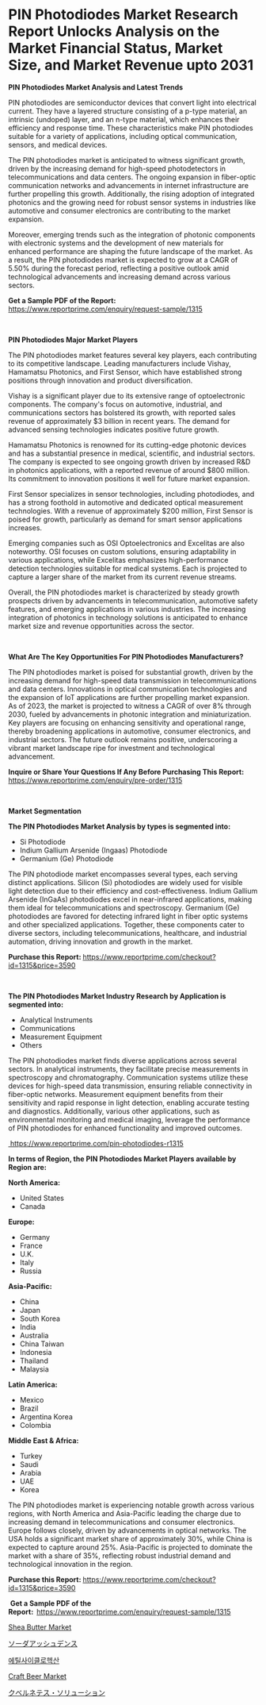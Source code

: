 <p><h1>PIN Photodiodes Market Research Report Unlocks Analysis on the Market Financial Status, Market Size, and Market Revenue upto 2031</h1></p><p><strong>PIN Photodiodes Market Analysis and Latest Trends</strong></p>
<p><p>PIN photodiodes are semiconductor devices that convert light into electrical current. They have a layered structure consisting of a p-type material, an intrinsic (undoped) layer, and an n-type material, which enhances their efficiency and response time. These characteristics make PIN photodiodes suitable for a variety of applications, including optical communication, sensors, and medical devices.</p><p>The PIN photodiodes market is anticipated to witness significant growth, driven by the increasing demand for high-speed photodetectors in telecommunications and data centers. The ongoing expansion in fiber-optic communication networks and advancements in internet infrastructure are further propelling this growth. Additionally, the rising adoption of integrated photonics and the growing need for robust sensor systems in industries like automotive and consumer electronics are contributing to the market expansion.</p><p>Moreover, emerging trends such as the integration of photonic components with electronic systems and the development of new materials for enhanced performance are shaping the future landscape of the market. As a result, the PIN photodiodes market is expected to grow at a CAGR of 5.50% during the forecast period, reflecting a positive outlook amid technological advancements and increasing demand across various sectors.</p></p>
<p><strong>Get a Sample PDF of the Report:&nbsp;</strong> <a href="https://www.reportprime.com/enquiry/request-sample/1315">https://www.reportprime.com/enquiry/request-sample/1315</a></p>
<p>&nbsp;</p>
<p><strong>PIN Photodiodes Major Market Players</strong></p>
<p><p>The PIN photodiodes market features several key players, each contributing to its competitive landscape. Leading manufacturers include Vishay, Hamamatsu Photonics, and First Sensor, which have established strong positions through innovation and product diversification.</p><p>Vishay is a significant player due to its extensive range of optoelectronic components. The company's focus on automotive, industrial, and communications sectors has bolstered its growth, with reported sales revenue of approximately $3 billion in recent years. The demand for advanced sensing technologies indicates positive future growth.</p><p>Hamamatsu Photonics is renowned for its cutting-edge photonic devices and has a substantial presence in medical, scientific, and industrial sectors. The company is expected to see ongoing growth driven by increased R&D in photonics applications, with a reported revenue of around $800 million. Its commitment to innovation positions it well for future market expansion.</p><p>First Sensor specializes in sensor technologies, including photodiodes, and has a strong foothold in automotive and dedicated optical measurement technologies. With a revenue of approximately $200 million, First Sensor is poised for growth, particularly as demand for smart sensor applications increases.</p><p>Emerging companies such as OSI Optoelectronics and Excelitas are also noteworthy. OSI focuses on custom solutions, ensuring adaptability in various applications, while Excelitas emphasizes high-performance detection technologies suitable for medical systems. Each is projected to capture a larger share of the market from its current revenue streams.</p><p>Overall, the PIN photodiodes market is characterized by steady growth prospects driven by advancements in telecommunication, automotive safety features, and emerging applications in various industries. The increasing integration of photonics in technology solutions is anticipated to enhance market size and revenue opportunities across the sector.</p></p>
<p>&nbsp;</p>
<p><strong>What Are The Key Opportunities For PIN Photodiodes Manufacturers?</strong></p>
<p><p>The PIN photodiodes market is poised for substantial growth, driven by the increasing demand for high-speed data transmission in telecommunications and data centers. Innovations in optical communication technologies and the expansion of IoT applications are further propelling market expansion. As of 2023, the market is projected to witness a CAGR of over 8% through 2030, fueled by advancements in photonic integration and miniaturization. Key players are focusing on enhancing sensitivity and operational range, thereby broadening applications in automotive, consumer electronics, and industrial sectors. The future outlook remains positive, underscoring a vibrant market landscape ripe for investment and technological advancement.</p></p>
<p><strong>Inquire or Share Your Questions If Any Before Purchasing This Report:</strong> <a href="https://www.reportprime.com/enquiry/pre-order/1315">https://www.reportprime.com/enquiry/pre-order/1315</a></p>
<p>&nbsp;</p>
<p><strong>Market Segmentation</strong></p>
<p><strong>The PIN Photodiodes Market Analysis by types is segmented into:</strong></p>
<p><ul><li>Si Photodiode</li><li>Indium Gallium Arsenide (Ingaas) Photodiode</li><li>Germanium (Ge) Photodiode</li></ul></p>
<p><p>The PIN photodiode market encompasses several types, each serving distinct applications. Silicon (Si) photodiodes are widely used for visible light detection due to their efficiency and cost-effectiveness. Indium Gallium Arsenide (InGaAs) photodiodes excel in near-infrared applications, making them ideal for telecommunications and spectroscopy. Germanium (Ge) photodiodes are favored for detecting infrared light in fiber optic systems and other specialized applications. Together, these components cater to diverse sectors, including telecommunications, healthcare, and industrial automation, driving innovation and growth in the market.</p></p>
<p><strong>Purchase this Report:&nbsp;</strong><a href="https://www.reportprime.com/checkout?id=1315&price=3590">https://www.reportprime.com/checkout?id=1315&price=3590</a></p>
<p>&nbsp;</p>
<p><strong>The PIN Photodiodes Market Industry Research by Application is segmented into:</strong></p>
<p><ul><li>Analytical Instruments</li><li>Communications</li><li>Measurement Equipment</li><li>Others</li></ul></p>
<p><p>The PIN photodiodes market finds diverse applications across several sectors. In analytical instruments, they facilitate precise measurements in spectroscopy and chromatography. Communication systems utilize these devices for high-speed data transmission, ensuring reliable connectivity in fiber-optic networks. Measurement equipment benefits from their sensitivity and rapid response in light detection, enabling accurate testing and diagnostics. Additionally, various other applications, such as environmental monitoring and medical imaging, leverage the performance of PIN photodiodes for enhanced functionality and improved outcomes.</p></p>
<p><a href="https://www.reportprime.com/pin-photodiodes-r1315">&nbsp;https://www.reportprime.com/pin-photodiodes-r1315</a></p>
<p><strong>In terms of Region, the PIN Photodiodes Market Players available by Region are:</strong></p>
<p>
    <p> <strong> North America: </strong>
        <ul>
            <li>United States</li>
            <li>Canada</li>
        </ul>
        </p> 
    <p> <strong> Europe: </strong>
        <ul>
            <li>Germany</li>
            <li>France</li>
            <li>U.K.</li>
            <li>Italy</li>
            <li>Russia</li>
        </ul>
        </p> 
    <p> <strong> Asia-Pacific: </strong>
        <ul>
            <li>China</li>
            <li>Japan</li>
            <li>South Korea</li>
            <li>India</li>
            <li>Australia</li>
            <li>China Taiwan</li>
            <li>Indonesia</li>
            <li>Thailand</li>
            <li>Malaysia</li>
        </ul>
        </p> 
    <p> <strong> Latin America: </strong>
        <ul>
            <li>Mexico</li>
            <li>Brazil</li>
            <li>Argentina Korea</li>
            <li>Colombia</li>
        </ul>
        </p> 
    <p> <strong> Middle East & Africa: </strong>
        <ul>
            <li>Turkey</li>
            <li>Saudi</li>
            <li>Arabia</li>
            <li>UAE</li>
            <li>Korea</li>
        </ul>
    </p>
    </p>
<p><p>The PIN photodiodes market is experiencing notable growth across various regions, with North America and Asia-Pacific leading the charge due to increasing demand in telecommunications and consumer electronics. Europe follows closely, driven by advancements in optical networks. The USA holds a significant market share of approximately 30%, while China is expected to capture around 25%. Asia-Pacific is projected to dominate the market with a share of 35%, reflecting robust industrial demand and technological innovation in the region.</p></p>
<p><strong>Purchase this Report: </strong><a href="https://www.reportprime.com/checkout?id=1315&price=3590">https://www.reportprime.com/checkout?id=1315&price=3590</a></p>
<p>&nbsp;<strong>Get a Sample PDF of the Report:&nbsp;&nbsp;</strong><a href="https://www.reportprime.com/enquiry/request-sample/1315">https://www.reportprime.com/enquiry/request-sample/1315</a></p>
<p><strong></strong></p>
<p><p><a href="https://medium.com/@kathleenjacksond65/market-leaders-and-laggards-global-shea-butter-market-trends-and-forecast-2024-2031-bac473d9fe0b">Shea Butter Market</a></p><p><a href="https://medium.com/@durgin521/%E7%82%AD%E9%85%B8%E3%82%BD%E3%83%BC%E3%83%80%E5%AF%86%E5%B8%82%E5%A0%B4%E3%81%AE%E4%BA%88%E6%B8%AC-%E5%B8%82%E5%A0%B4%E5%8B%95%E5%90%91%E3%81%8A%E3%82%88%E3%81%B3%E5%BD%B1%E9%9F%BF%E5%88%86%E6%9E%90-2024%E5%B9%B4-2031%E5%B9%B4-d898a6e0626d">ソーダアッシュデンス</a></p><p><a href="https://medium.com/@joespinka88967/%EA%B8%80%EB%A1%9C%EB%B2%8C-%EC%97%90%ED%8B%B8%EC%82%AC%EC%9D%B4%ED%81%B4%EB%A1%9C%ED%97%A5%EC%84%B8%EC%9D%B8-%EC%8B%9C%EC%9E%A5-%EA%B8%B0%ED%9A%8C-%EB%B0%8F-%EC%8B%9C%EC%9E%A5-%EB%8F%84%EC%A0%84-%EA%B3%BC%EC%A0%9C-2024-2031-675fb6e88f92">에틸사이클로헥산</a></p><p><a href="https://medium.com/@kathleenjacksond65/craft-beer-market-investigation-industry-evolution-and-forecast-till-2031-5f03d8e9911f">Craft Beer Market</a></p><p><a href="https://medium.com/@zionmetz1960/2024%E5%B9%B4%E3%81%8B%E3%82%892031%E5%B9%B4%E3%81%BE%E3%81%A7%E3%81%AE%E6%9C%9F%E9%96%93%E3%81%AE%E3%82%B0%E3%83%AD%E3%83%BC%E3%83%90%E3%83%ABkubernetes%E3%82%BD%E3%83%AA%E3%83%A5%E3%83%BC%E3%82%B7%E3%83%A7%E3%83%B3%E5%B8%82%E5%A0%B4%E3%81%AE%E6%A9%9F%E4%BC%9A%E3%81%A8%E4%BA%88%E6%B8%AC-ed44a12d3e54">クベルネテス・ソリューション</a></p></p>